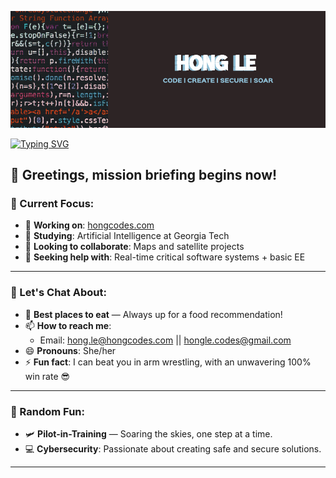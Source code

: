 ![Banner](assets/Computer%20Programming%20And%20Coding%20Banner%20(1).png)

[![Typing SVG](https://readme-typing-svg.demolab.com?font=Fira+Code&weight=500&size=21&duration=6000&pause=1000&center=true&vCenter=true&width=750&lines=%F0%9F%91%8B+Hi+there!+I'm+Hong+Le.;I+love+building+software+solutions...;...and+creating+cybersecurity+strategies.+;I'm+coding+in+Java+%26+C%2B%2B;...wait%2C+no+%E2%80%94+Python!...++;...actually%2C+all+of+the+above.+;Software+Engineer+by+day...++;...Pilot-in-Training+by+night.+;%22Tower%2C+requesting+permission+to+land...%22++;...on+this+amazing+new+project!+;%22Final+approach+initiated...%22++;...but+I+might+just+keep+soaring.++%E2%9C%88%EF%B8%8F)](https://git.io/typing-svg)

## 👋 Greetings, mission briefing begins now!

### 📍 Current Focus:
- 🔭 **Working on**: [hongcodes.com](https://hongcodes.com)  
- 🌱 **Studying**: Artificial Intelligence at Georgia Tech  
- 👯 **Looking to collaborate**: Maps and satellite projects  
- 🤔 **Seeking help with**: Real-time critical software systems + basic EE  

---

### 💬 Let's Chat About:
- 🥘 **Best places to eat** — Always up for a food recommendation!  
- 📫 **How to reach me**:  
  - Email: [hong.le@hongcodes.com](mailto:hong.le@hongcodes.com) || [hongle.codes@gmail.com](mailto:hongle.codes@gmail.com)  
- 😄 **Pronouns**: She/her  
- ⚡ **Fun fact**: I can beat you in arm wrestling, with an unwavering 100% win rate 😎

---

### 🌟 Random Fun:
- 🛩 **Pilot-in-Training** — Soaring the skies, one step at a time.  
- 💻 **Cybersecurity**: Passionate about creating safe and secure solutions.

---
<!-- ### 🌐 Find Me Here:
- [![LinkedIn](https://upload.wikimedia.org/wikipedia/commons/8/81/LinkedIn_icon.svg)](https://www.linkedin.com/in/honglebs/)
- [![Gmail](https://upload.wikimedia.org/wikipedia/commons/1/1f/Google_Gmail_logo_2020.svg)](mailto:hongle.codes@gmail.com)
- [![Discord](https://upload.wikimedia.org/wikipedia/commons/a/a7/Discord_logo_2023.svg)](https://discord.gg/VHAxAFfC)
- [![Instagram](https://upload.wikimedia.org/wikipedia/commons/9/95/Instagram_logo_2022.svg)](https://www.instagram.com/livin_hong/) -->
